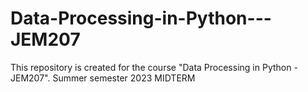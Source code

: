 # Data-Processing-in-Python---JEM207
This repository is created for the course "Data Processing in Python - JEM207". Summer semester 2023
 MIDTERM
